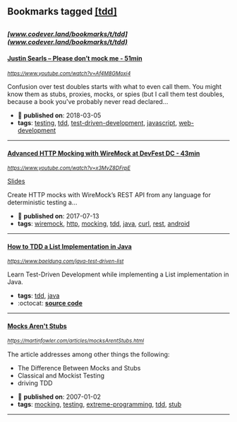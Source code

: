 ## Bookmarks tagged [[tdd]](https://www.codever.land/search?q=[tdd])

_<sup><sup>[www.codever.land/bookmarks/t/tdd](www.codever.land/bookmarks/t/tdd)</sup></sup>_
---
#### [Justin Searls – Please don’t mock me - 51min](https://www.youtube.com/watch?v=Af4M8GMoxi4)
_<sup>https://www.youtube.com/watch?v=Af4M8GMoxi4</sup>_

Confusion over test doubles starts with what to even call them. You might know them as stubs, proxies, mocks, or spies (but I call them test doubles, because a book you've probably never read declared...
* :calendar: **published on**: 2018-03-05
* **tags**: [testing](../tagged/testing.md), [tdd](../tagged/tdd.md), [test-driven-development](../tagged/test-driven-development.md), [javascript](../tagged/javascript.md), [web-development](../tagged/web-development.md)
---
#### [Advanced HTTP Mocking with WireMock at DevFest DC - 43min](https://www.youtube.com/watch?v=x3MvZ8DFrpE)
_<sup>https://www.youtube.com/watch?v=x3MvZ8DFrpE</sup>_

[Slides](https://docs.google.com/presentation/d/1SeOz3892UNID7ixe_GGCZTwoyX2bofYw3NJWsM3IgJQ/edit?usp=sharing)

Create HTTP mocks with WireMock’s REST API from any language for deterministic testing a...
* :calendar: **published on**: 2017-07-13
* **tags**: [wiremock](../tagged/wiremock.md), [http](../tagged/http.md), [mocking](../tagged/mocking.md), [tdd](../tagged/tdd.md), [java](../tagged/java.md), [curl](../tagged/curl.md), [rest](../tagged/rest.md), [android](../tagged/android.md)
---
#### [How to TDD a List Implementation in Java](https://www.baeldung.com/java-test-driven-list)
_<sup>https://www.baeldung.com/java-test-driven-list</sup>_

Learn Test-Driven Development while implementing a List implementation in Java.
* **tags**: [tdd](../tagged/tdd.md), [java](../tagged/java.md)
* :octocat: **[source code](https://github.com/eugenp/tutorials/tree/master/core-java-collections)**
---
#### [Mocks Aren't Stubs](https://martinfowler.com/articles/mocksArentStubs.html)
_<sup>https://martinfowler.com/articles/mocksArentStubs.html</sup>_

The article addresses among other things the following:
- The Difference Between Mocks and Stubs
- Classical and Mockist Testing
- driving TDD
* :calendar: **published on**: 2007-01-02
* **tags**: [mocking](../tagged/mocking.md), [testing](../tagged/testing.md), [extreme-programming](../tagged/extreme-programming.md), [tdd](../tagged/tdd.md), [stub](../tagged/stub.md)
---

